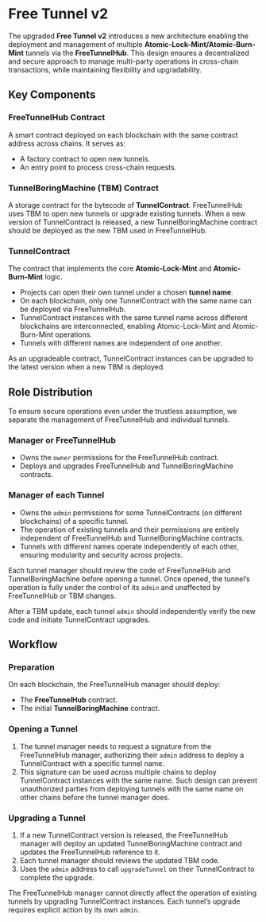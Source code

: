 # Free Tunnel v2

The upgraded **Free Tunnel v2** introduces a new architecture enabling the deployment and management of multiple **Atomic-Lock-Mint/Atomic-Burn-Mint** tunnels via the **FreeTunnelHub**. This design ensures a decentralized and secure approach to manage multi-party operations in cross-chain transactions, while maintaining flexibility and upgradability.


## Key Components

### FreeTunnelHub Contract

A smart contract deployed on each blockchain with the same contract address across chains. It serves as:
- A factory contract to open new tunnels.
- An entry point to process cross-chain requests.
  
### TunnelBoringMachine (TBM) Contract

A storage contract for the bytecode of **TunnelContract**. FreeTunnelHub uses TBM to open new tunnels or upgrade existing tunnels. When a new version of TunnelContract is released, a new TunnelBoringMachine contract should be deployed as the new TBM used in FreeTunnelHub.

### TunnelContract

The contract that implements the core **Atomic-Lock-Mint** and **Atomic-Burn-Mint** logic.

- Projects can open their own tunnel under a chosen **tunnel name**.
- On each blockchain, only one TunnelContract with the same name can be deployed via FreeTunnelHub.
- TunnelContract instances with the same tunnel name across different blockchains are interconnected, enabling Atomic-Lock-Mint and Atomic-Burn-Mint operations.
- Tunnels with different names are independent of one another.

As an upgradeable contract, TunnelContract instances can be upgraded to the latest version when a new TBM is deployed.


## Role Distribution

To ensure secure operations even under the trustless assumption, we separate the management of FreeTunnelHub and individual tunnels.

### Manager or FreeTunnelHub

- Owns the `owner` permissions for the FreeTunnelHub contract.
- Deploys and upgrades FreeTunnelHub and TunnelBoringMachine contracts.
  
### Manager of each Tunnel

- Owns the `admin` permissions for some TunnelContracts (on different blockchains) of a specific tunnel.
- The operation of existing tunnels and their permissions are entirely independent of FreeTunnelHub and TunnelBoringMachine contracts.
- Tunnels with different names operate independently of each other, ensuring modularity and security across projects.

Each tunnel manager should review the code of FreeTunnelHub and TunnelBoringMachine before opening a tunnel. Once opened, the tunnel’s operation is fully under the control of its `admin` and unaffected by FreeTunnelHub or TBM changes.

After a TBM update, each tunnel `admin` should independently verify the new code and initiate TunnelContract upgrades.


## Workflow

### Preparation

On each blockchain, the FreeTunnelHub manager should deploy:

- The **FreeTunnelHub** contract.
- The initial **TunnelBoringMachine** contract.

### Opening a Tunnel

1. The tunnel manager needs to request a signature from the FreeTunnelHub manager, authorizing their `admin` address to deploy a TunnelContract with a specific tunnel name.
2. This signature can be used across multiple chains to deploy TunnelContract instances with the same name. Such design can prevent unauthorized parties from deploying tunnels with the same name on other chains before the tunnel manager does.

### Upgrading a Tunnel

1. If a new TunnelContract version is released, the FreeTunnelHub manager will deploy an updated TunnelBoringMachine contract and updates the FreeTunnelHub reference to it.
2. Each tunnel manager should reviews the updated TBM code.
3. Uses the `admin` address to call `upgradeTunnel` on their TunnelContract to complete the upgrade.

The FreeTunnelHub manager cannot directly affect the operation of existing tunnels by upgrading TunnelContract instances. Each tunnel’s upgrade requires explicit action by its own `admin`.
